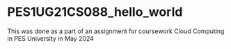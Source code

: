 # PES1UG21CS088_hello_world

This was done as a part of an assignment for coursework Cloud Computing in PES University in May 2024
